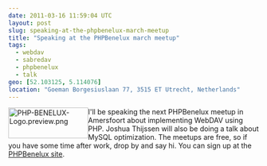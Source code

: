 ```yaml
---
date: 2011-03-16 11:59:04 UTC
layout: post
slug: speaking-at-the-phpbenelux-march-meetup
title: "Speaking at the PHPBenelux march meetup"
tags:
  - webdav
  - sabredav
  - phpbenelux
  - talk
geo: [52.103125, 5.114076]
location: "Goeman Borgesiuslaan 77, 3515 ET Utrecht, Netherlands"
---
```

<p><a href="http://www.phpbenelux.eu/nl/node/1496"><img alt="PHP-BENELUX-Logo.preview.png" src="/blog/user/files/logos/PHP-BENELUX-Logo.preview.png" style="width: 160px; height: 62px; float: left" /></a></p>

<p>I'll be speaking the next PHPBenelux meetup in Amersfoort about implementing WebDAV using PHP. Joshua Thijssen will also be doing a talk about MySQL optimization. The meetups are free, so if you have some time after work, drop by and say hi. You can sign up at the <a href="http://www.phpbenelux.eu/nl/node/1496">PHPBenelux site</a>.</p>
